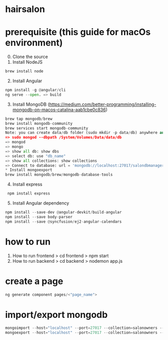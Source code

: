 # hairsalon
# prerequisite (this guide for macOs environment)
0. Clone the source 
1. Install NodeJS
```python
brew install node
```
2. Install Angular
```python
npm install -g @angular/cli
ng serve --open. => build
```
3. Install MongoDB (https://medium.com/better-programming/installing-mongodb-on-macos-catalina-aab1cbe0c836)
```python
brew tap mongodb/brew
brew install mongodb-community
brew services start mongodb-community 
Note: you can create data/db folder (sudo mkdir -p data/db) anywhere and don't forget to add the path using the command below 
=> sudo mongod --dbpath /System/Volumes/Data/data/db
=> mongod
=> mongo
=> show all db: show dbs
=> select db: use "db_name"
=> show all collections: show collections
=> Connect to database: url = 'mongodb://localhost:27017/salondbmanager'
* Install mongoexport
brew install mongodb/brew/mongodb-database-tools
```

4. Install express
```python
 npm install express
 ```
5. Install Angular dependency 
```python
npm install --save-dev @angular-devkit/build-angular
npm install --save body-parser
npm install --save @syncfusion/ej2-angular-calendars
```

# how to run
1. How to run frontend > cd frontend > npm start
2. How to run backend > cd backend > nodemon app.js
# create a page
```python
ng generate component pages/<"page_name">
```
# import/export mongodb
```python
mongoimport --host="localhost" --port=27017 --collection=salonowners --db=salondbmanager --file=salonowners.json
mongoexport --host="localhost" --port=27017 --collection=salonowners --db=salondbmanager --out=salonowners.json
```

